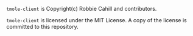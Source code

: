 `tmole-client` is Copyright(c) Robbie Cahill and contributors.

`tmole-client` is licensed under the MIT License. A copy of the license is committed to this repository.